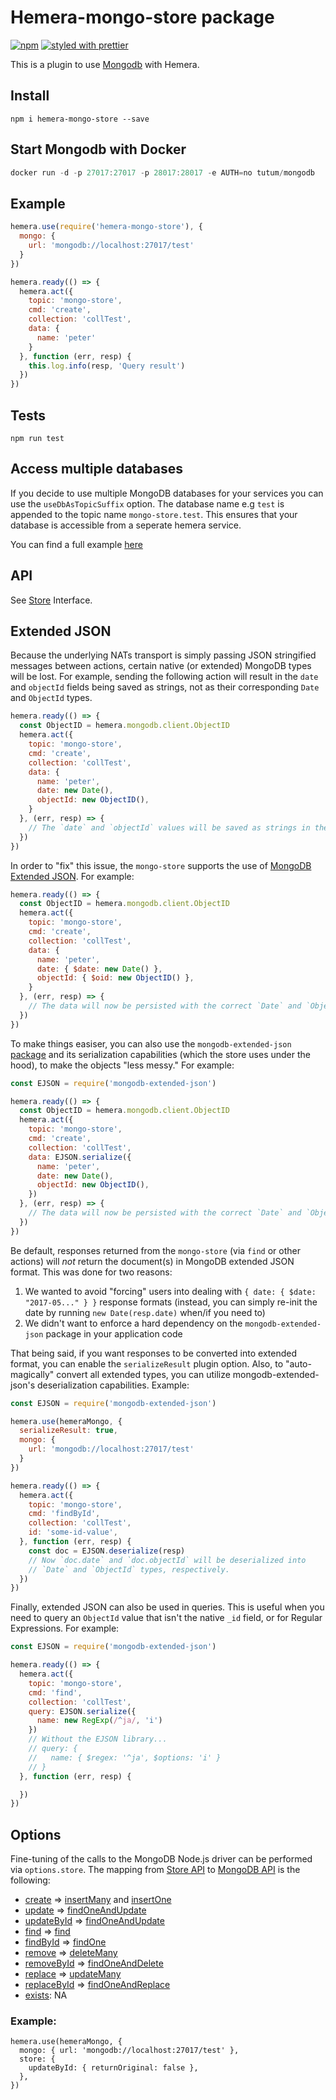 # Hemera-mongo-store package

[![npm](https://img.shields.io/npm/v/hemera-mongo-store.svg?maxAge=3600)](https://www.npmjs.com/package/hemera-mongo-store)
[![styled with prettier](https://img.shields.io/badge/styled_with-prettier-ff69b4.svg)](#badge)

This is a plugin to use [Mongodb](https://www.mongodb.com/) with Hemera.

## Install

```
npm i hemera-mongo-store --save
```

## Start Mongodb with Docker

```js
docker run -d -p 27017:27017 -p 28017:28017 -e AUTH=no tutum/mongodb
```

## Example

```js
hemera.use(require('hemera-mongo-store'), {
  mongo: {
    url: 'mongodb://localhost:27017/test'
  }
})

hemera.ready(() => {
  hemera.act({
    topic: 'mongo-store',
    cmd: 'create',
    collection: 'collTest',
    data: {
      name: 'peter'
    }
  }, function (err, resp) {
    this.log.info(resp, 'Query result')
  })
})
```

## Tests

```
npm run test
```

## Access multiple databases

If you decide to use multiple MongoDB databases for your services you can use the `useDbAsTopicSuffix` option.
The database name e.g `test` is appended to the topic name `mongo-store.test`. This ensures that your database is accessible from a seperate hemera service. 

You can find a full example [here](https://github.com/hemerajs/hemera/blob/master/examples/databases/mongo-store-suffix.js)

## API

See [Store](https://github.com/hemerajs/hemera/tree/master/packages/hemera-store) Interface.

## Extended JSON
Because the underlying NATs transport is simply passing JSON stringified messages between actions, certain native (or extended) MongoDB types will be lost. For example, sending the following action will result in the `date` and `objectId` fields being saved as strings, not as their corresponding `Date` and `ObjectId` types.
```js
hemera.ready(() => {
  const ObjectID = hemera.mongodb.client.ObjectID
  hemera.act({
    topic: 'mongo-store',
    cmd: 'create',
    collection: 'collTest',
    data: {
      name: 'peter',
      date: new Date(),
      objectId: new ObjectID(),
    }
  }, (err, resp) => {
    // The `date` and `objectId` values will be saved as strings in the database!
  })
})
```
In order to "fix" this issue, the `mongo-store` supports the use of [MongoDB Extended JSON](https://docs.mongodb.com/manual/reference/mongodb-extended-json/). For example:
```js
hemera.ready(() => {
  const ObjectID = hemera.mongodb.client.ObjectID
  hemera.act({
    topic: 'mongo-store',
    cmd: 'create',
    collection: 'collTest',
    data: {
      name: 'peter',
      date: { $date: new Date() },
      objectId: { $oid: new ObjectID() },
    }
  }, (err, resp) => {
    // The data will now be persisted with the correct `Date` and `ObjectId` types.
  })
})
```
To make things easiser, you can also use the `mongodb-extended-json` [package](https://www.npmjs.com/package/mongodb-extended-json) and its serialization capabilities (which the store uses under the hood), to make the objects "less messy." For example:
```js
const EJSON = require('mongodb-extended-json')

hemera.ready(() => {
  const ObjectID = hemera.mongodb.client.ObjectID
  hemera.act({
    topic: 'mongo-store',
    cmd: 'create',
    collection: 'collTest',
    data: EJSON.serialize({
      name: 'peter',
      date: new Date(),
      objectId: new ObjectID(),
    })
  }, (err, resp) => {
    // The data will now be persisted with the correct `Date` and `ObjectId` types.
  })
})
```

Be default, responses returned from the `mongo-store` (via `find` or other actions) will *not* return the document(s) in MongoDB extended JSON format. This was done for two reasons:
1. We wanted to avoid "forcing" users into dealing with `{ date: { $date: "2017-05..." } }` response formats (instead, you can simply re-init the date by running `new Date(resp.date)` when/if you need to)
2. We didn't want to enforce a hard dependency on the `mongodb-extended-json` package in your application code

That being said, if you want responses to be converted into extended format, you can enable the `serializeResult` plugin option. Also, to "auto-magically" convert all extended types, you can utilize mongodb-extended-json's deserialization capabilities. Example:
```js
const EJSON = require('mongodb-extended-json')

hemera.use(hemeraMongo, {
  serializeResult: true,
  mongo: {
    url: 'mongodb://localhost:27017/test'
  }
})

hemera.ready(() => {
  hemera.act({
    topic: 'mongo-store',
    cmd: 'findById',
    collection: 'collTest',
    id: 'some-id-value',
  }, function (err, resp) {
    const doc = EJSON.deserialize(resp)
    // Now `doc.date` and `doc.objectId` will be deserialized into
    // `Date` and `ObjectId` types, respectively.
  })
})
```
Finally, extended JSON can also be used in queries. This is useful when you need to query an `ObjectId` value that isn't the native `_id` field, or for Regular Expressions. For example:
```js
const EJSON = require('mongodb-extended-json')

hemera.ready(() => {
  hemera.act({
    topic: 'mongo-store',
    cmd: 'find',
    collection: 'collTest',
    query: EJSON.serialize({
      name: new RegExp(/^ja/, 'i')
    })
    // Without the EJSON library...
    // query: {
    //   name: { $regex: '^ja', $options: 'i' }
    // }
  }, function (err, resp) {

  })
})
```

## Options

Fine-tuning of the calls to the MongoDB Node.js driver can be performed via `options.store`. The mapping from [Store API](https://github.com/hemerajs/hemera/tree/master/packages/hemera-store#store-api) to [MongoDB API](http://mongodb.github.io/node-mongodb-native/2.2/api/) is the following:
* [create](https://github.com/hemerajs/hemera/tree/master/packages/hemera-store#create) => [insertMany](http://mongodb.github.io/node-mongodb-native/2.2/api/Collection.html#insertMany) and [insertOne](http://mongodb.github.io/node-mongodb-native/2.2/api/Collection.html#insertOne)
* [update](https://github.com/hemerajs/hemera/tree/master/packages/hemera-store#update) => [findOneAndUpdate](http://mongodb.github.io/node-mongodb-native/2.2/api/Collection.html#findOneAndUpdate)
* [updateById](https://github.com/hemerajs/hemera/tree/master/packages/hemera-store#updatebyid) => [findOneAndUpdate](http://mongodb.github.io/node-mongodb-native/2.2/api/Collection.html#findOneAndUpdate)
* [find](https://github.com/hemerajs/hemera/tree/master/packages/hemera-store#find) => [find](http://mongodb.github.io/node-mongodb-native/2.2/api/Collection.html#find)
* [findById](https://github.com/hemerajs/hemera/tree/master/packages/hemera-store#findbyid) => [findOne](http://mongodb.github.io/node-mongodb-native/2.2/api/Collection.html#findOne)
* [remove](https://github.com/hemerajs/hemera/tree/master/packages/hemera-store#remove) => [deleteMany](http://mongodb.github.io/node-mongodb-native/2.2/api/Collection.html#deleteMany)
* [removeById](https://github.com/hemerajs/hemera/tree/master/packages/hemera-store#removebyid) => [findOneAndDelete](http://mongodb.github.io/node-mongodb-native/2.2/api/Collection.html#findOneAndDelete)
* [replace](https://github.com/hemerajs/hemera/tree/master/packages/hemera-store#replace) => [updateMany](http://mongodb.github.io/node-mongodb-native/2.2/api/Collection.html#updateMany)
* [replaceById](https://github.com/hemerajs/hemera/tree/master/packages/hemera-store#replacebyid) => [findOneAndReplace](http://mongodb.github.io/node-mongodb-native/2.2/api/Collection.html#findOneAndReplace)
* [exists](https://github.com/hemerajs/hemera/tree/master/packages/hemera-store#exists): NA

### Example:

```
hemera.use(hemeraMongo, {
  mongo: { url: 'mongodb://localhost:27017/test' },
  store: {
    updateById: { returnOriginal: false },
  },
})
```
